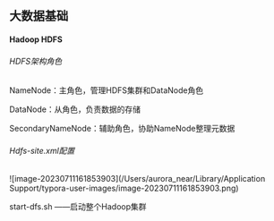 ## 大数据基础

#### Hadoop HDFS

###### HDFS架构角色

NameNode：主角色，管理HDFS集群和DataNode角色

DataNode：从角色，负责数据的存储

SecondaryNameNode：辅助角色，协助NameNode整理元数据

###### Hdfs-site.xml配置

![image-20230711161853903](/Users/aurora_near/Library/Application Support/typora-user-images/image-20230711161853903.png)

start-dfs.sh ——启动整个Hadoop集群 
